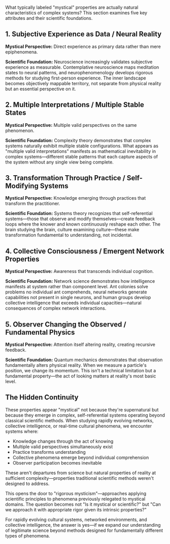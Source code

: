 

What typically labeled "mystical" properties are actually natural characteristics of complex systems? This section examines five key attributes and their scientific foundations.

## 1. Subjective Experience as Data / Neural Reality

**Mystical Perspective:** Direct experience as primary data rather than mere epiphenomena.

**Scientific Foundation:** Neuroscience increasingly validates subjective experience as measurable. Contemplative neuroscience maps meditation states to neural patterns, and neurophenomenology develops rigorous methods for studying first-person experience. The inner landscape becomes objectively mappable territory, not separate from physical reality but an essential perspective on it.

## 2. Multiple Interpretations / Multiple Stable States

**Mystical Perspective:** Multiple valid perspectives on the same phenomenon.

**Scientific Foundation:** Complexity theory demonstrates that complex systems naturally exhibit multiple stable configurations. What appears as "multiple valid interpretations" manifests as mathematical inevitability in complex systems—different stable patterns that each capture aspects of the system without any single view being complete.

## 3. Transformation Through Practice / Self-Modifying Systems

**Mystical Perspective:** Knowledge emerging through practices that transform the practitioner.

**Scientific Foundation:** Systems theory recognizes that self-referential systems—those that observe and modify themselves—create feedback loops where the knower and known continuously reshape each other. The brain studying the brain, culture examining culture—these make transformation fundamental to understanding, not incidental.

## 4. Collective Consciousness / Emergent Network Properties

**Mystical Perspective:** Awareness that transcends individual cognition.

**Scientific Foundation:** Network science demonstrates how intelligence manifests at system rather than component level. Ant colonies solve problems no individual ant comprehends, neural networks generate capabilities not present in single neurons, and human groups develop collective intelligence that exceeds individual capacities—natural consequences of complex network interactions.

## 5. Observer Changing the Observed / Fundamental Physics

**Mystical Perspective:** Attention itself altering reality, creating recursive feedback.

**Scientific Foundation:** Quantum mechanics demonstrates that observation fundamentally alters physical reality. When we measure a particle's position, we change its momentum. This isn't a technical limitation but a fundamental property—the act of looking matters at reality's most basic level.

## The Hidden Continuity

These properties appear "mystical" not because they're supernatural but because they emerge in complex, self-referential systems operating beyond classical scientific methods. When studying rapidly evolving networks, collective intelligence, or real-time cultural phenomena, we encounter systems where:

- Knowledge changes through the act of knowing
- Multiple valid perspectives simultaneously exist
- Practice transforms understanding
- Collective phenomena emerge beyond individual comprehension
- Observer participation becomes inevitable

These aren't departures from science but natural properties of reality at sufficient complexity—properties traditional scientific methods weren't designed to address.

This opens the door to "rigorous mysticism"—approaches applying scientific principles to phenomena previously relegated to mystical domains. The question becomes not "Is it mystical or scientific?" but "Can we approach it with appropriate rigor given its intrinsic properties?"

For rapidly evolving cultural systems, networked environments, and collective intelligence, the answer is yes—if we expand our understanding of legitimate science beyond methods designed for fundamentally different types of phenomena.